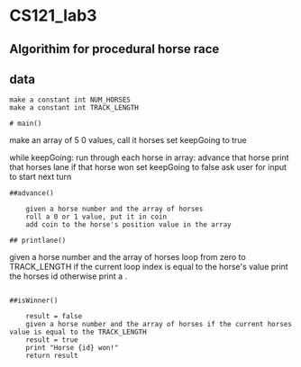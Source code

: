 # CS121_lab3
## Algorithim for procedural horse race
## data
```
make a constant int NUM_HORSES
make a constant int TRACK_LENGTH
```

```
# main()
```

make an array of 5 0 values, call it horses
set keepGoing to true

while keepGoing:
         run through each horse in array:
         advance that horse
         print that horses lane
         if that horse won
         set keepGoing to false
         ask user for input to start next turn
```
##advance()
```
        given a horse number and the array of horses
        roll a 0 or 1 value, put it in coin
        add coin to the horse's position value in the array
```
## printlane()
```
given a horse number and the array of horses
loop from zero to TRACK_LENGTH
        if the current loop index is equal to the horse's value
        print the horses id
        otherwise
        print a .
```

##isWinner()
```
        result = false
        given a horse number and the array of horses if the current horses value is equal to the TRACK_LENGTH
        result = true
        print "Horse {id} won!"
        return result
```